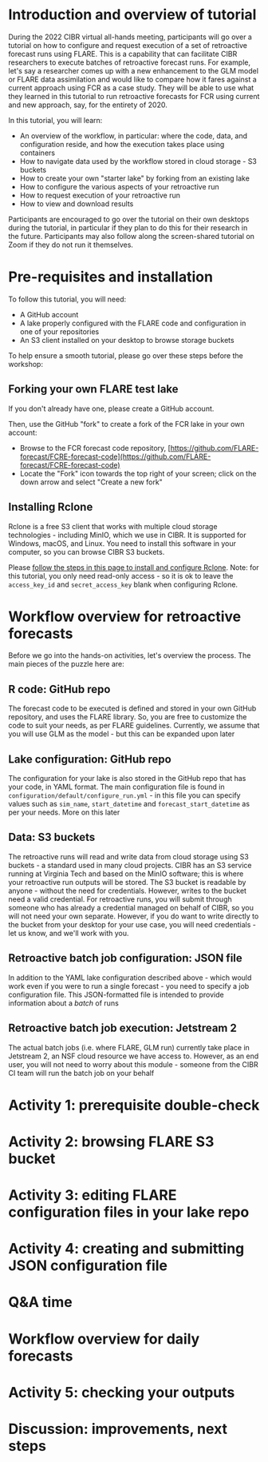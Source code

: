 # Introduction and overview of tutorial

During the 2022 CIBR virtual all-hands meeting, participants will go over a tutorial on how to configure and request execution of a set of retroactive forecast runs using FLARE. This is a capability that can facilitate CIBR researchers to execute batches of retroactive forecast runs. For example, let's say a researcher comes up with a new enhancement to the GLM model or FLARE data assimilation and would like to compare how it fares against a current approach using FCR as a case study. They will be able to use what they learned in this tutorial to run retroactive forecasts for FCR using current and new approach, say, for the entirety of 2020.

In this tutorial, you will learn:

* An overview of the workflow, in particular: where the code, data, and configuration reside, and how the execution takes place using containers
* How to navigate data used by the workflow stored in cloud storage - S3 buckets
* How to create your own "starter lake" by forking from an existing lake
* How to configure the various aspects of your retroactive run
* How to request execution of your retroactive run
* How to view and download results

Participants are encouraged to go over the tutorial on their own desktops during the tutorial, in particular if they plan to do this for their research in the future. Participants may also follow along the screen-shared tutorial on Zoom if they do not run it themselves.

# Pre-requisites and installation

To follow this tutorial, you will need:

* A GitHub account
* A lake properly configured with the FLARE code and configuration in one of your repositories
* An S3 client installed on your desktop to browse storage buckets

To help ensure a smooth tutorial, please go over these steps before the workshop:

## Forking your own FLARE test lake

If you don't already have one, please create a GitHub account. 

Then, use the GitHub "fork" to create a fork of the FCR lake in your own account:

* Browse to the FCR forecast code repository, [https://github.com/FLARE-forecast/FCRE-forecast-code](https://github.com/FLARE-forecast/FCRE-forecast-code)
* Locate the "Fork" icon towards the top right of your screen; click on the down arrow and select "Create a new fork"


## Installing Rclone

Rclone is a free S3 client that works with multiple cloud storage technologies - including MinIO, which we use in CIBR. It is supported for Windows, macOS, and Linux. You need to install this software in your computer, so you can browse CIBR S3 buckets.

Please [follow the steps in this page to install and configure Rclone](Manage-Files-on-S3-Using-Rclone). Note: for this tutorial, you only need read-only access - so it is ok to leave the `access_key_id` and `secret_access_key` blank when configuring Rclone.

# Workflow overview for retroactive forecasts

Before we go into the hands-on activities, let's overview the process. The main pieces of the puzzle here are:

## R code: GitHub repo
The forecast code to be executed is defined and stored in your own GitHub repository, and uses the FLARE library. So, you are free to customize the code to suit your needs, as per FLARE guidelines. Currently, we assume that you will use GLM as the model - but this can be expanded upon later

## Lake configuration: GitHub repo
The configuration for your lake is also stored in the GitHub repo that has your code, in YAML format. The main configuration file is found in `configuration/default/configure_run.yml` - in this file you can specify values such as `sim_name`, `start_datetime` and `forecast_start_datetime` as per your needs. More on this later

## Data: S3 buckets
The retroactive runs will read and write data from cloud storage using S3 buckets - a standard used in many cloud projects. CIBR has an S3 service running at Virginia Tech and based on the MinIO software; this is where your retroactive run outputs will be stored. The S3 bucket is readable by anyone - without the need for credentials. However, writes to the bucket need a valid credential. For retroactive runs, you will submit through someone who has already a credential managed on behalf of CIBR, so you will not need your own separate. However, if you do want to write directly to the bucket from your desktop for your use case, you will need credentials - let us know, and we'll work with you.

## Retroactive batch job configuration: JSON file
In addition to the YAML lake configuration described above - which would work even if you were to run a single forecast - you need to specify a job configuration file. This JSON-formatted file is intended to provide information about a _batch_ of runs 

## Retroactive batch job execution: Jetstream 2
The actual batch jobs (i.e. where FLARE, GLM run) currently take place in Jetstream 2, an NSF cloud resource we have access to. However, as an end user, you will not need to worry about this module - someone from the CIBR CI team will run the batch job on your behalf

# Activity 1: prerequisite double-check

# Activity 2: browsing FLARE S3 bucket

# Activity 3: editing FLARE configuration files in your lake repo

# Activity 4: creating and submitting JSON configuration file

# Q&A time

# Workflow overview for daily forecasts

# Activity 5: checking your outputs

# Discussion: improvements, next steps